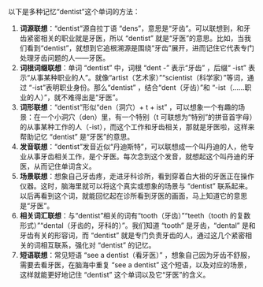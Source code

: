 以下是多种记忆“dentist”这个单词的方法：
1. **词源联想**：“dentist”源自拉丁语 “dens”，意思是“牙齿”。可以联想到，和牙齿紧密相关的职业就是牙医，所以 “dentist” 就是“牙医”的意思。比如，当我们看到“dentist”，就想到它追根溯源是围绕“牙齿”展开，进而记住它代表专门处理牙齿问题的人——牙医。 
2. **词根词缀联想**：单词 “dentist” 中，词根 “dent -” 表示“牙齿” ，后缀“ -ist” 表示“从事某种职业的人”。就像“artist（艺术家）”“scientist（科学家）”等词，通过 “-ist”表明职业身份。那么“dentist” ，结合“dent（牙齿）”和 “-ist（……职业的人）”，就不难得出是“牙医”。  
3. **词形联想**：“dentist”形似“den（洞穴）+ t + ist” ，可以想象一个有趣的场景：在一个小洞穴（den）里，有一个特别（t 可联想为“特别”的拼音首字母）的从事某种工作的人（-ist），而这个工作和牙齿相关，那就是牙医啦，这样来帮助记忆 “dentist” 是“牙医”的意思。  
4. **发音联想**：“dentist”发音近似“丹迪斯特”，可以联想成一个叫丹迪的人，他专业从事牙齿相关工作，是个牙医。每次念到这个发音，就想起这个叫丹迪的牙医，从而记住单词含义。  
5. **场景联想**：想象自己牙齿疼，走进牙科诊所，看到穿着白大褂的牙医正在操作仪器。这时，脑海里就可以将这个真实或想象的场景与 “dentist” 联系起来。以后再看到这个词，就能回忆起在诊所看到牙医的画面，马上知道它的意思是“牙医”。 
6. **相关词汇联想**：与“dentist”相关的词有“tooth（牙齿）”“teeth（tooth 的复数形式）”“dental（牙齿的，牙科的）”。我们知道 “tooth” 是牙齿，“dental” 是和牙齿有关的形容词，而 “dentist” 就是专门负责牙齿的人，通过这几个紧密相关的词相互联系，强化对 “dentist” 的记忆。 
7. **短语联想**：常见短语 “see a dentist（看牙医）” ，想象自己因为牙齿不舒服，需要去看牙医，在脑海中重复 “see a dentist” 这个短语，以及对应的场景，这样就能更好地记住 “dentist” 这个单词以及它“牙医”的含义。 